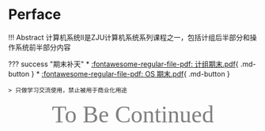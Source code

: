 # Perface

!!! Abstract 
    计算机系统Ⅱ是ZJU计算机系统系列课程之一，包括计组后半部分和操作系统前半部分内容

??? success "期末补天"
    * [:fontawesome-regular-file-pdf: 计组期末.pdf](/Notebook/files/计组期末.pdf){ .md-button }
    * [:fontawesome-regular-file-pdf: OS 期末.pdf](/Notebook/files/os期末.pdf){ .md-button }

    > 只做学习交流使用，禁止被用于商业化用途

<center><font face="JetBrains Mono" color=grey size=18>To Be Continued</font></center>

